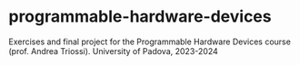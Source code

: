# programmable-hardware-devices
Exercises and final project for the Programmable Hardware Devices course (prof. Andrea Triossi).  University of Padova, 2023-2024
